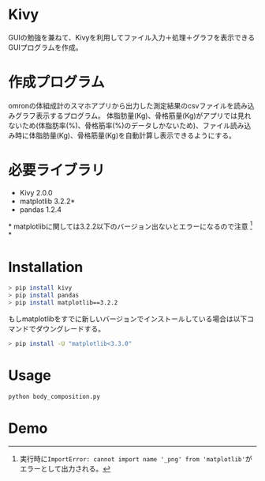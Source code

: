 # Kivy
GUIの勉強を兼ねて、Kivyを利用してファイル入力＋処理＋グラフを表示できるGUIプログラムを作成。

# 作成プログラム
omronの体組成計のスマホアプリから出力した測定結果のcsvファイルを読み込みグラフ表示するプログラム。
体脂肪量(Kg)、骨格筋量(Kg)がアプリでは見れないため(体脂肪率(%)、骨格筋率(%)のデータしかないため)、ファイル読み込み時に体脂肪量(Kg)、骨格筋量(Kg)を自動計算し表示できるようにする。

# 必要ライブラリ
* Kivy 2.0.0
* matplotlib 3.2.2*
* pandas 1.2.4

\* matplotlibに関しては3.2.2以下のバージョン出ないとエラーになるので注意 [^1] \*

[^1]: 実行時に`ImportError: cannot import name '_png' from 'matplotlib'`がエラーとして出力される。

# Installation
```bash
> pip install kivy
> pip install pandas
> pip install matplotlib==3.2.2
```

もしmatplotlibをすでに新しいバージョンでインストールしている場合は以下コマンドでダウングレードする。

```bash
> pip install -U "matplotlib<3.3.0"
```

# Usage
```bash
python body_composition.py
```

# Demo
